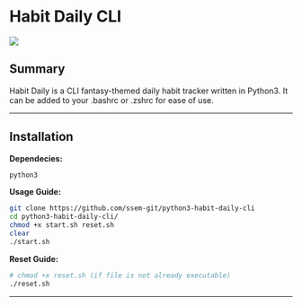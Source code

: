 # Habit Daily CLI

<img src="https://files.catbox.moe/js907t.webp"/><br/>

## Summary
Habit Daily is a CLI fantasy-themed daily habit tracker written in Python3. It can be added to your .bashrc or .zshrc for ease of use.<br />

---
## Installation
**Dependecies:**
```sh
python3
```
**Usage Guide:**  
```sh
git clone https://github.com/ssem-git/python3-habit-daily-cli
cd python3-habit-daily-cli/
chmod +x start.sh reset.sh
clear
./start.sh 
```
**Reset Guide:**  
```sh
# chmod +x reset.sh (if file is not already executable) 
./reset.sh
```
---



